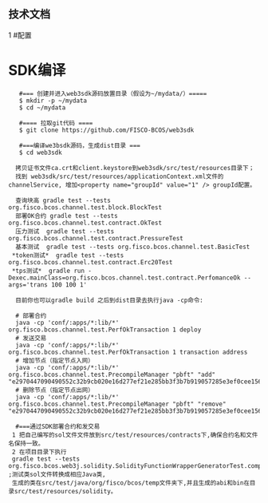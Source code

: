 
## 技术文档

1 #配置
# SDK编译

       #=== 创建并进入web3sdk源码放置目录（假设为~/mydata/）=====
       $ mkdir -p ~/mydata
       $ cd ~/mydata

       #==== 拉取git代码 ====
       $ git clone https://github.com/FISCO-BCOS/web3sdk

       #===编译we3bsdk源码，生成dist目录 ===
       $ cd web3sdk

      拷贝证书文件ca.crt和client.keystore到web3sdk/src/test/resources目录下；
      找到 web3sdk/src/test/resources/applicationContext.xml文件的channelService, 增加<property name="groupId" value="1" /> groupId配置。

      查询块高 gradle test --tests  org.fisco.bcos.channel.test.block.BlockTest
      部署OK合约 gradle test --tests  org.fisco.bcos.channel.test.contract.OkTest
      压力测试  gradle test --tests  org.fisco.bcos.channel.test.contract.PressureTest
      基本测试  gradle test --tests org.fisco.bcos.channel.test.BasicTest
     *token测试*  gradle test --tests org.fisco.bcos.channel.test.contract.Erc20Test
     *tps测试*  gradle run -Dexec.mainClass=org.fisco.bcos.channel.test.contract.PerfomanceOk --args='trans 100 100 1'

      目前你也可以gradle build 之后到dist目录去执行java -cp命令:

      # 部署合约
      java -cp 'conf/:apps/*:lib/*' org.fisco.bcos.channel.test.PerfOkTransaction 1 deploy
      # 发送交易
      java -cp 'conf/:apps/*:lib/*' org.fisco.bcos.channel.test.PerfOkTransaction 1 transaction address
      # 增加节点（指定节点入网）
      java -cp 'conf/:apps/*:lib/*' org.fisco.bcos.channel.test.PrecompileManager "pbft" "add" "e2970447090490552c32b9cb020e16d277ef21e285bb3f3b7b919057285e3ef0cee156975f9d1d105d9240e91e4e324e46bb3c897045b9278b69597714ad6b22"
      # 删除节点（指定节点出网）
      java -cp 'conf/:apps/*:lib/*' org.fisco.bcos.channel.test.PrecompileManager "pbft" "remove" "e2970447090490552c32b9cb020e16d277ef21e285bb3f3b7b919057285e3ef0cee156975f9d1d105d9240e91e4e324e46bb3c897045b9278b69597714ad6b22"

      #===通过SDK部署合约和发交易
     1 把自己编写的sol文件文件放到src/test/resources/contracts下,确保合约名和文件名保持一致。
     2 在项目目录下执行
     gradle test --tests org.fisco.bcos.web3j.solidity.SolidityFunctionWrapperGeneratorTest.compileSolFilesToJavaTest ;测试类sol文件转换成相应Java类,
     生成的类在src/test/java/org/fisco/bcos/temp文件夹下,并且生成的abi和bin在目录src/test/resources/solidity。